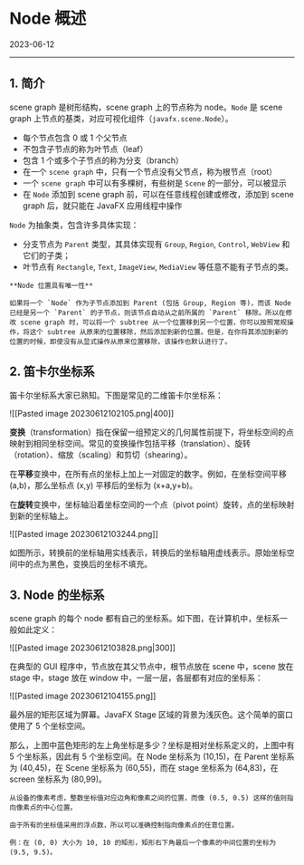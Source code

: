 # Node 概述

2023-06-12
****
## 1. 简介

scene graph 是树形结构，scene graph 上的节点称为 node。`Node` 是 scene graph 上节点的基类，对应可视化组件（`javafx.scene.Node`）。

- 每个节点包含 0 或 1 个父节点
- 不包含子节点的称为叶节点（leaf）
- 包含 1 个或多个子节点的称为分支（branch）
- 在一个 `scene graph` 中，只有一个节点没有父节点，称为根节点（root）
- 一个 `scene graph` 中可以有多棵树，有些树是 `Scene` 的一部分，可以被显示
- 在 `Node` 添加到 scene graph 前，可以在任意线程创建或修改，添加到 scene graph 后，就只能在 JavaFX 应用线程中操作

`Node` 为抽象类，包含许多具体实现：

- 分支节点为 `Parent` 类型，其具体实现有 `Group`, `Region`, `Control`, `WebView` 和它们的子类；
- 叶节点有 `Rectangle`, `Text`, `ImageView`, `MediaView` 等任意不能有子节点的类。

```ad-note
**Node 位置具有唯一性**

如果将一个 `Node` 作为子节点添加到 Parent (包括 Group, Region 等)，而该 Node 已经是另一个 `Parent` 的子节点，则该节点自动从之前所属的 `Parent` 移除。所以在修改 scene graph 时，可以将一个 subtree 从一个位置移到另一个位置，你可以按照常规操作，将这个 subtree 从原来的位置移除，然后添加到新的位置。但是，在你将其添加到新的位置的时候，即使没有从显式操作从原来位置移除，该操作也默认进行了。
```

## 2. 笛卡尔坐标系

笛卡尔坐标系大家已熟知。下图是常见的二维笛卡尔坐标系：

![[Pasted image 20230612102105.png|400]]

**变换**（transformation）指在保留一组预定义的几何属性前提下，将坐标空间的点映射到相同坐标空间。常见的变换操作包括平移（translation）、旋转（rotation）、缩放（scaling）和剪切（shearing）。

在**平移**变换中，在所有点的坐标上加上一对固定的数字。例如，在坐标空间平移 (a,b)，那么坐标点 (x,y) 平移后的坐标为 (x+a,y+b)。

在**旋转**变换中，坐标轴沿着坐标空间的一个点（pivot point）旋转，点的坐标映射到新的坐标轴上。

![[Pasted image 20230612103244.png]]

如图所示，转换前的坐标轴用实线表示，转换后的坐标轴用虚线表示。原始坐标空间中的点为黑色，变换后的坐标不填充。

## 3. Node 的坐标系

scene graph 的每个 node 都有自己的坐标系。如下图，在计算机中，坐标系一般如此定义：

![[Pasted image 20230612103828.png|300]]

在典型的 GUI 程序中，节点放在其父节点中，根节点放在 scene 中，scene 放在 stage 中，stage 放在 window 中，一层一层，各层都有对应的坐标系：

![[Pasted image 20230612104155.png]]

最外层的矩形区域为屏幕。JavaFX Stage 区域的背景为浅灰色。这个简单的窗口使用了 5 个坐标空间。

那么，上图中蓝色矩形的左上角坐标是多少？坐标是相对坐标系定义的，上图中有 5 个坐标系，因此有 5 个坐标空间。在 Node 坐标系为 (10,15)，在 Parent 坐标系为 (40,45)，在 Scene 坐标系为 (60,55)，而在 stage 坐标系为 (64,83)，在 screen 坐标系为 (80,99)。

```ad-note
从设备的像素考虑，整数坐标值对应边角和像素之间的位置，而像 (0.5, 0.5) 这样的值则指向像素点的中心位置。

由于所有的坐标值采用的浮点数，所以可以准确控制指向像素点的任意位置。

例：在 (0, 0) 大小为 10, 10 的矩形，矩形右下角最后一个像素的中间位置的坐标为 (9.5, 9.5)。
```
